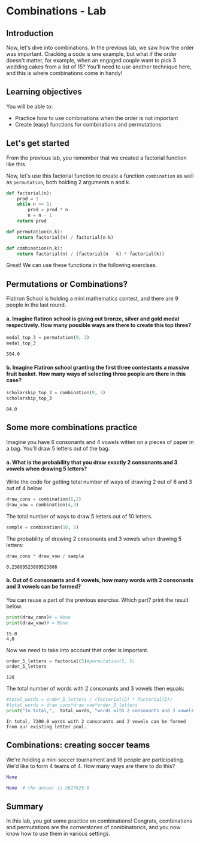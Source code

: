 
# Combinations - Lab

## Introduction

Now, let's dive into combinations. In the previous lab, we saw how the order was important. Cracking a code is one example, but what if the order doesn't matter, for example, when an engaged couple want to pick 3 wedding cakes from a list of 15? You'll need to use another technique here, and this is where combinations come in handy!

## Learning objectives

You will be able to: 

- Practice how to use combinations when the order is not important
- Create (easy) functions for combinations and permutations

## Let's get started

From the previous lab, you remember that we created a factorial function like this.

Now, let's use this factorial function to create a function `combination` as well as `permutation`, both holding 2 arguments n and k.


```python
def factorial(n):
    prod = 1
    while n >= 1:
        prod = prod * n
        n = n - 1
    return prod
```


```python
def permutation(n,k):
    return factorial(n) / factorial(n-k) 
```


```python
def combination(n,k):
    return factorial(n) / (factorial(n - k) * factorial(k))
```

Great! We can use these functions in the following exercises.

## Permutations or Combinations?

Flatiron School is holding a mini mathematics contest, and there are 9 people in the last round. 

#### a. Imagine flatiron school is giving out bronze, silver and gold medal respectively. How many possible ways are there to create this top three?


```python
medal_top_3 = permutation(9, 3)
medal_top_3
```




    504.0



#### b. Imagine Flatiron school granting the first three contestants a massive fruit basket. How many ways of selecting three people are there in this case?


```python
scholarship_top_3 = combination(9, 3)
scholarship_top_3
```




    84.0



## Some more combinations practice

Imagine you have 6 consonants and 4 vowels witten on a pieces of paper in a bag. You'll draw 5 letters out of the bag. 

#### a. What is the probability that you draw exactly 2 consonants and 3 vowels when drawing 5 letters?

Write the code for getting total number of ways of drawing 2 out of 6 and 3 out of 4 below


```python
draw_cons = combination(6,2)
draw_vow = combination(4,3)
```

The total number of ways to draw 5 letters out of 10 letters.


```python
sample = combination(10, 5)
```

The probability of drawing 2 consonants and 3 vowels when drawing 5 letters:


```python
draw_cons * draw_vow / sample
```




    0.23809523809523808



#### b. Out of 6 consonants and 4 vowels, how many words with 2 consonants and 3 vowels can be formed?

You can reuse a part of the previous exercise. Which part? print the result below.


```python
print(draw_cons)# = None
print(draw_vow)# = None
```

    15.0
    4.0


Now we need to take into account that order is important.


```python
order_5_letters = factorial(5)#permutation(5, 5)
order_5_letters
```




    120



The total number of words with 2 consonants and 3 vowels then equals:


```python
#total_words = order_5_letters / (factorial(2) * factorial(3))
#total_words = draw_cons*draw_vow*order_5_letters
print("In total,",  total_words, "words with 2 consonants and 3 vowels can be formed from our existing letter pool.")
```

    In total, 7200.0 words with 2 consonants and 3 vowels can be formed from our existing letter pool.


## Combinations: creating soccer teams
We're holding a mini soccer tournament and 16 people are participating. We'd like to form 4 teams of 4. How many ways are there to do this?


```python
None
```


```python
None  # the answer is 2627625.0
```

## Summary

In this lab, you got some practice on combinations! Congrats, combinations and permutations are the cornerstones of combinatorics, and you now know how to use them in various settings.
